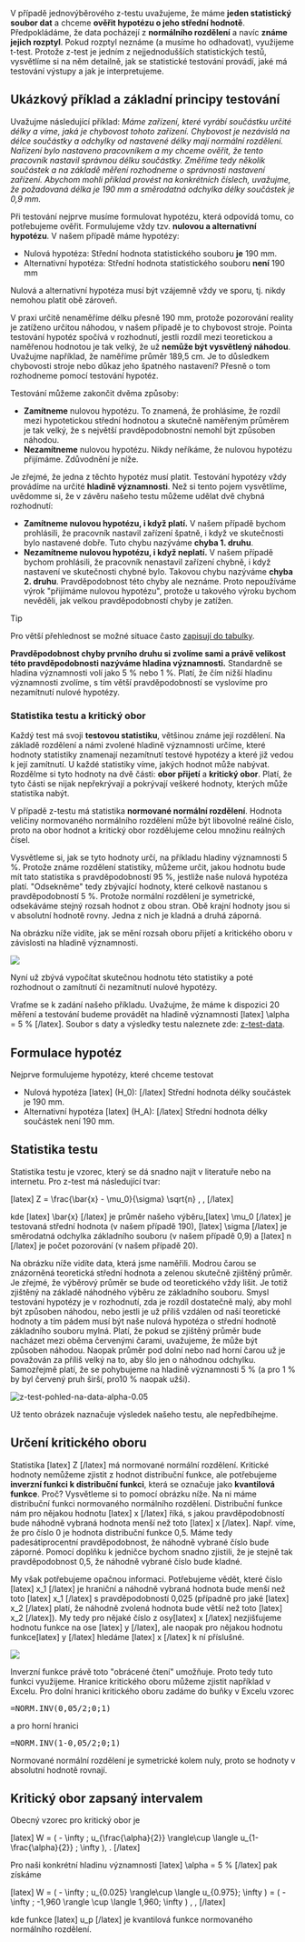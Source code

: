 V případě jednovýběrového z-testu uvažujeme, že máme **jeden statistický soubor dat** a chceme **ověřit hypotézu o jeho střední hodnotě**. Předpokládáme, že data pocházejí z **normálního rozdělení** a navíc **známe jejich rozptyl**. Pokud rozptyl neznáme (a musíme ho odhadovat), využijeme t-test. Protože z-test je jedním z nejjednodušších statistických testů, vysvětlíme si na něm detailně, jak se statistické testování provádí, jaké má testování výstupy a jak je interpretujeme.

## Ukázkový příklad a základní principy testování

Uvažujme následující příklad: _Máme zařízení, které vyrábí součástku určité délky a víme, jaká je chybovost tohoto zařízení. Chybovost je nezávislá na délce součástky a odchylky od nastavené délky mají normální rozdělení. Nařízení bylo nastaveno pracovníkem a my chceme ověřit, že tento pracovník nastavil správnou délku součástky. Změříme tedy několik součástek a na základě měření rozhodneme o správnosti nastavení zařízení. Abychom mohli příklad provést na konkrétních číslech, uvažujme, že požadovaná délka je 190 mm a směrodatná odchylka délky součástek je 0,9 mm._

Při testování nejprve musíme formulovat hypotézu, která odpovídá tomu, co potřebujeme ověřit. Formulujeme vždy tzv. **nulovou a alternativní hypotézu**. V našem případě máme hypotézy:

*   Nulová hypotéza: Střední hodnota statistického souboru **je** 190 mm.
*   Alternativní hypotéza: Střední hodnota statistického souboru **není** 190 mm

Nulová a alternativní hypotéza musí být vzájemně vždy ve sporu, tj. nikdy nemohou platit obě zároveň.

V praxi určitě nenaměříme délku přesně 190 mm, protože pozorování reality je zatíženo určitou náhodou, v našem případě je to chybovost stroje. Pointa testování hypotéz spočívá v rozhodnutí, jestli rozdíl mezi teoretickou a naměřenou hodnotou je tak velký, že už **nemůže být vysvětlený náhodou**. Uvažujme například, že naměříme průměr 189,5 cm. Je to důsledkem chybovosti stroje nebo důkaz jeho špatného nastavení? Přesně o tom rozhodneme pomocí testování hypotéz.

Testování můžeme zakončit dvěma způsoby:

*   **Zamítneme** nulovou hypotézu. To znamená, že prohlásíme, že rozdíl mezi hypotetickou střední hodnotou a skutečně naměřeným průměrem je tak velký, že s největší pravděpodobnostní nemohl být způsoben náhodou.
*   **Nezamítneme** nulovou hypotézu. Nikdy neříkáme, že nulovou hypotézu přijímáme. Zdůvodnění je níže.

Je zřejmé, že jedna z těchto hypotéz musí platit. Testování hypotézy vždy provádíme na určité **hladině významnosti**. Než si tento pojem vysvětlíme, uvědomme si, že v závěru našeho testu můžeme udělat dvě chybná rozhodnutí:

*   **Zamítneme nulovou hypotézu, i když platí.** V našem případě bychom prohlásili, že pracovník nastavil zařízení špatně, i když ve skutečnosti bylo nastavené dobře. Tuto chybu nazýváme **chyba 1. druhu**.
*   **Nezamítneme nulovou hypotézu, i když neplatí.** V našem případě bychom prohlásili, že pracovník nenastavil zařízení chybně, i když nastavení ve skutečnosti chybné bylo. Takovou chybu nazýváme **chyba 2. druhu**. Pravděpodobnost této chyby ale neznáme. Proto nepoužíváme výrok "přijímáme nulovou hypotézu", protože u takového výroku bychom nevěděli, jak velkou pravděpodobností chyby je zatížen.

<div class="wp-block-advanced-gutenberg-blocks-notice is-variation-advice" data-type="advice">

Tip

Pro větší přehlednost se možné situace často [zapisují do tabulky](chyby_pri_testovani.md).

</div>

**Pravděpodobnost chyby prvního druhu si zvolíme sami a právě velikost této pravděpodobnosti nazýváme hladina významnosti.** Standardně se hladina významnosti volí jako 5 % nebo 1 %. Platí, že čím nižší hladinu významnosti zvolíme, s tím větší pravděpodobností se vyslovíme pro nezamítnutí nulové hypotézy.

### Statistika testu a kritický obor

Každý test má svoji **testovou statistiku**, většinou známe její rozdělení. Na základě rozdělení a námi zvolené hladině významnosti určíme, které hodnoty statistiky znamenají nezamítnutí testové hypotézy a které již vedou k její zamítnutí. U každé statistiky víme, jakých hodnot může nabývat. Rozdělme si tyto hodnoty na dvě části: **obor přijetí** a **kritický obor**. Platí, že tyto části se nijak nepřekrývají a pokrývají veškeré hodnoty, kterých může statistika nabýt.

V případě z-testu má statistika **normované normální rozdělení**. Hodnota veličiny normovaného normálního rozdělení může být libovolné reálné číslo, proto na obor hodnot a kritický obor rozdělujeme celou množinu reálných čísel.

Vysvětleme si, jak se tyto hodnoty určí, na příkladu hladiny významnosti 5 %. Protože známe rozdělení statistiky, můžeme určit, jakou hodnotu bude mít tato statistika s pravděpodobností 95 %, jestliže naše nulová hypotéza platí. "Odsekněme" tedy zbývající hodnoty, které celkově nastanou s pravděpodobností 5 %. Protože normální rozdělení je symetrické, odsekáváme stejný rozsah hodnot z obou stran. Obě krajní hodnoty jsou si v absolutní hodnotě rovny. Jedna z nich je kladná a druhá záporná.

Na obrázku níže vidíte, jak se mění rozsah oboru přijetí a kritického oboru v závislosti na hladině významnosti.

![](media/z-test/alphas.png)

Nyní už zbývá vypočítat skutečnou hodnotu této statistiky a poté rozhodnout o zamítnutí či nezamítnutí nulové hypotézy.

Vraťme se k zadání našeho příkladu. Uvažujme, že máme k dispozici 20 měření a testování budeme provádět na hladině významnosti [latex] \alpha = 5 % [/latex]. Soubor s daty a výsledky testu naleznete zde: [z-test-data](media/z-test/z-test-data.xlsx).

## Formulace hypotéz

Nejprve formulujeme hypotézy, které chceme testovat

*   Nulová hypotéza [latex] (H_0): [/latex] Střední hodnota délky součástek je 190 mm.
*   Alternativní hypotéza [latex] (H_A): [/latex] Střední hodnota délky součástek není 190 mm.

## Statistika testu

Statistika testu je vzorec, který se dá snadno najít v literatuře nebo na internetu. Pro z-test má následující tvar:

[latex] Z = \frac{\bar{x} - \mu_0}{\sigma} \sqrt{n} \, , [/latex]

kde [latex] \bar{x} [/latex] je průměr našeho výběru,[latex] \mu_0 [/latex] je testovaná střední hodnota (v našem případě 190), [latex] \sigma [/latex] je směrodatná odchylka základního souboru (v našem případě 0,9) a [latex] n [/latex] je počet pozorování (v našem případě 20).

Na obrázku níže vidíte data, která jsme naměřili. Modrou čarou se znázorněná teoretická střední hodnota a zelenou skutečně zjištěný průměr. Je zřejmé, že výběrový průměr se bude od teoretického vždy lišit. Je totiž zjištěný na základě náhodného výběru ze základního souboru. Smysl testování hypotézy je v rozhodnutí, zda je rozdíl dostatečně malý, aby mohl být způsoben náhodou, nebo jestli je už příliš vzdálen od naší teoretické hodnoty a tím pádem musí být naše nulová hypotéza o střední hodnotě základního souboru mylná. Platí, že pokud se zjištěný průměr bude nacházet mezi oběma červenými čarami, uvažujeme, že může být způsoben náhodou. Naopak průměr pod dolní nebo nad horní čarou už je považován za příliš velký na to, aby šlo jen o náhodnou odchylku. Samozřejmě platí, že se pohybujeme na hladině významnosti 5 % (a pro 1 % by byl červený pruh širší, pro10 % naopak užší).

![z-test-pohled-na-data-alpha-0.05](media/z-test/z-test-pohled-na-data-alpha-0-052.png)

Už tento obrázek naznačuje výsledek našeho testu, ale nepředbíhejme.

## Určení kritického oboru

Statistika [latex] Z [/latex] má normované normální rozdělení. Kritické hodnoty nemůžeme zjistit z hodnot distribuční funkce, ale potřebujeme **inverzní funkci k distribuční funkci**, která se označuje jako **kvantilová funkce**. Proč? Vysvětleme si to pomocí obrázku níže. Na ni máme distribuční funkci normovaného normálního rozdělení. Distribuční funkce nám pro nějakou hodnotu [latex] x [/latex] říká, s jakou pravděpodobností bude náhodně vybraná hodnota menší než toto [latex] x [/latex]. Např. víme, že pro číslo 0 je hodnota distribuční funkce 0,5\. Máme tedy padesátiprocentní pravděpodobnost, že náhodně vybrané číslo bude záporné. Pomocí doplňku k jedničce bychom snadno zjistili, že je stejně tak pravděpodobnost 0,5, že náhodně vybrané číslo bude kladné.

My však potřebujeme opačnou informaci. Potřebujeme vědět, které číslo [latex] x_1 [/latex] je hraniční a náhodně vybraná hodnota bude menší než toto [latex] x_1 [/latex] s pravděpodobností 0,025 (případně pro jaké [latex] x_2 [/latex] platí, že náhodně zvolená hodnota bude větší než toto [latex] x_2 [/latex]). My tedy pro nějaké číslo z osy[latex] x [/latex] nezjišťujeme hodnotu funkce na ose [latex] y [/latex], ale naopak pro nějakou hodnotu funkce[latex] y [/latex] hledáme [latex] x [/latex] k ní příslušné.

![](media/z-test/z-test-krit-val-alpha-0-05.png)

Inverzní funkce právě toto "obrácené čtení" umožňuje. Proto tedy tuto funkci využijeme. Hranice kritického oboru můžeme zjistit například v Excelu. Pro dolní hranici kritického oboru zadáme do buňky v Excelu vzorec

<pre class="wp-block-preformatted">=NORM.INV(0,05/2;0;1)</pre>

a pro horní hranici

<pre class="wp-block-preformatted">=NORM.INV(1-0,05/2;0;1)</pre>

Normované normální rozdělení je symetrické kolem nuly, proto se hodnoty v absolutní hodnotě rovnají.

## Kritický obor zapsaný intervalem

Obecný vzorec pro kritický obor je

[latex] W = ( - \infty ; u_{\frac{\alpha}{2}} \rangle\cup \langle u_{1-\frac{\alpha}{2}} ; \infty )\, . [/latex]

Pro naši konkrétní hladinu významnosti [latex] \alpha = 5 % [/latex] pak získáme

[latex] W = ( - \infty ; u_{0.025} \rangle\cup \langle u_{0.975}; \infty ) = ( - \infty ; -1,960 \rangle \cup \langle 1,960; \infty ) \, , [/latex]

kde funkce [latex] u_p [/latex] je kvantilová funkce normovaného normálního rozdělení.

